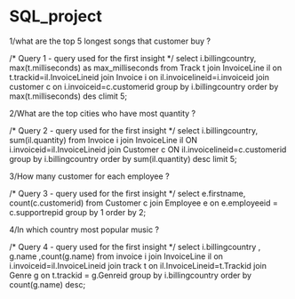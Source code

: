 # SQL_project

1/what are the top 5 longest songs that customer buy ?

/* Query 1 - query used for the first insight */
select  i.billingcountry,
max(t.milliseconds) as max_milliseconds
from Track t 
join InvoiceLine il
on t.trackid=il.InvoiceLineid
join Invoice i
on il.invoicelineid=i.invoiceid
join customer c
on i.invoiceid=c.customerid
group by i.billingcountry
order by max(t.milliseconds) des
climit 5;

2/What are the top cities who have most quantity ?

/* Query 2 - query used for the first insight */
select i.billingcountry,
sum(il.quantity)
from Invoice i
join InvoiceLine il
ON i.invoiceid=il.InvoiceLineid 
join Customer c 
ON il.invoicelineid=c.customerid 
group by  i.billingcountry
order by sum(il.quantity) desc
limit 5;

3/How	 many customer for each employee ?

/* Query 3 - query used for the first insight */
select e.firstname, count(c.customerid)
from Customer c 
join  Employee e
on e.employeeid = c.supportrepid 
group by 1
order by 2;

4/In which country  most popular music ?

/* Query 4 - query used for the first insight */
select i.billingcountry , g.name ,count(g.name)
from invoice i
join InvoiceLine il 
on i.invoiceid=il.InvoiceLineid
join track t 
on il.InvoiceLineid=t.Trackid
join Genre g
on t.trackid = g.Genreid
group by i.billingcountry 
order by count(g.name) desc;
